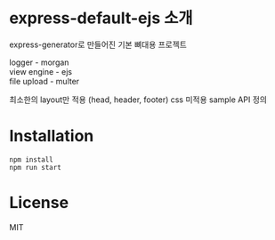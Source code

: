 # express-default-ejs 소개
express-generator로 만들어진 기본 뼈대용 프로젝트

logger - morgan  
view engine - ejs  
file upload - multer  

최소한의 layout만 적용 (head, header, footer)
css 미적용
sample API 정의

# Installation
```
npm install
npm run start
```

# License
MIT
